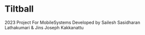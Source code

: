 # Tiltball
2023 Project For MobileSystems
Developed by Sailesh Sasidharan Lathakumari & Jins Joseph Kakkanattu
